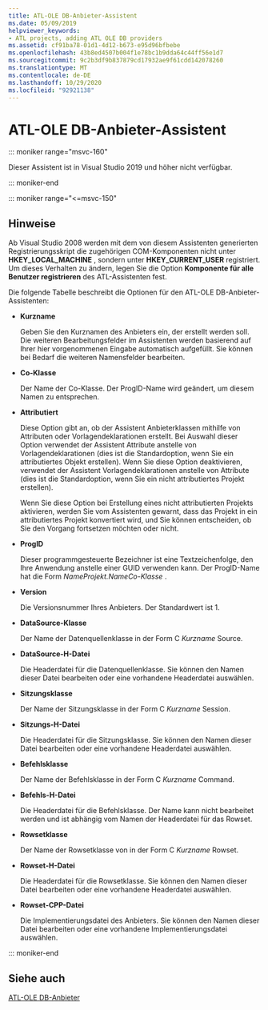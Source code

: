 ```yaml
---
title: ATL-OLE DB-Anbieter-Assistent
ms.date: 05/09/2019
helpviewer_keywords:
- ATL projects, adding ATL OLE DB providers
ms.assetid: cf91ba78-01d1-4d12-b673-e95d96bfbebe
ms.openlocfilehash: 43b8ed4507b004f1e78bc1b9dda64c44ff56e1d7
ms.sourcegitcommit: 9c2b3df9b837879cd17932ae9f61cdd142078260
ms.translationtype: MT
ms.contentlocale: de-DE
ms.lasthandoff: 10/29/2020
ms.locfileid: "92921138"
---
```

# <a name="atl-ole-db-provider-wizard"></a>ATL-OLE DB-Anbieter-Assistent

::: moniker range="msvc-160"

Dieser Assistent ist in Visual Studio 2019 und höher nicht verfügbar.

::: moniker-end

::: moniker range="<=msvc-150"

## <a name="remarks"></a>Hinweise

Ab Visual Studio 2008 werden mit dem von diesem Assistenten generierten Registrierungsskript die zugehörigen COM-Komponenten nicht unter **HKEY_LOCAL_MACHINE** , sondern unter **HKEY_CURRENT_USER** registriert. Um dieses Verhalten zu ändern, legen Sie die Option **Komponente für alle Benutzer registrieren** des ATL-Assistenten fest.

Die folgende Tabelle beschreibt die Optionen für den ATL-OLE DB-Anbieter-Assistenten:

- **Kurzname**

   Geben Sie den Kurznamen des Anbieters ein, der erstellt werden soll. Die weiteren Bearbeitungsfelder im Assistenten werden basierend auf Ihrer hier vorgenommenen Eingabe automatisch aufgefüllt. Sie können bei Bedarf die weiteren Namensfelder bearbeiten.

- **Co-Klasse**

   Der Name der Co-Klasse. Der ProgID-Name wird geändert, um diesem Namen zu entsprechen.

- **Attributiert**

   Diese Option gibt an, ob der Assistent Anbieterklassen mithilfe von Attributen oder Vorlagendeklarationen erstellt. Bei Auswahl dieser Option verwendet der Assistent Attribute anstelle von Vorlagendeklarationen (dies ist die Standardoption, wenn Sie ein attributiertes Objekt erstellen). Wenn Sie diese Option deaktivieren, verwendet der Assistent Vorlagendeklarationen anstelle von Attribute (dies ist die Standardoption, wenn Sie ein nicht attributiertes Projekt erstellen).

   Wenn Sie diese Option bei Erstellung eines nicht attributierten Projekts aktivieren, werden Sie vom Assistenten gewarnt, dass das Projekt in ein attributiertes Projekt konvertiert wird, und Sie können entscheiden, ob Sie den Vorgang fortsetzen möchten oder nicht.

- **ProgID**

   Dieser programmgesteuerte Bezeichner ist eine Textzeichenfolge, den Ihre Anwendung anstelle einer GUID verwenden kann. Der ProgID-Name hat die Form *NameProjekt.NameCo-Klasse* .

- **Version**

   Die Versionsnummer Ihres Anbieters. Der Standardwert ist 1.

- **DataSource-Klasse**

   Der Name der Datenquellenklasse in der Form C *Kurzname* Source.

- **DataSource-H-Datei**

   Die Headerdatei für die Datenquellenklasse. Sie können den Namen dieser Datei bearbeiten oder eine vorhandene Headerdatei auswählen.

- **Sitzungsklasse**

   Der Name der Sitzungsklasse in der Form C *Kurzname* Session.

- **Sitzungs-H-Datei**

   Die Headerdatei für die Sitzungsklasse. Sie können den Namen dieser Datei bearbeiten oder eine vorhandene Headerdatei auswählen.

- **Befehlsklasse**

   Der Name der Befehlsklasse in der Form C *Kurzname* Command.

- **Befehls-H-Datei**

   Die Headerdatei für die Befehlsklasse. Der Name kann nicht bearbeitet werden und ist abhängig vom Namen der Headerdatei für das Rowset.

- **Rowsetklasse**

   Der Name der Rowsetklasse von in der Form C *Kurzname* Rowset.

- **Rowset-H-Datei**

   Die Headerdatei für die Rowsetklasse. Sie können den Namen dieser Datei bearbeiten oder eine vorhandene Headerdatei auswählen.

- **Rowset-CPP-Datei**

   Die Implementierungsdatei des Anbieters. Sie können den Namen dieser Datei bearbeiten oder eine vorhandene Implementierungsdatei auswählen.

::: moniker-end

## <a name="see-also"></a>Siehe auch

[ATL-OLE DB-Anbieter](../../atl/reference/adding-an-atl-ole-db-provider.md)
